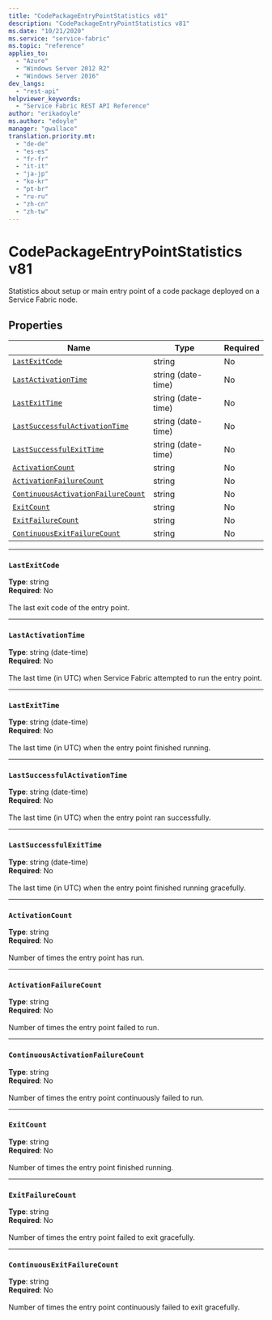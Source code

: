 ```yaml
---
title: "CodePackageEntryPointStatistics v81"
description: "CodePackageEntryPointStatistics v81"
ms.date: "10/21/2020"
ms.service: "service-fabric"
ms.topic: "reference"
applies_to: 
  - "Azure"
  - "Windows Server 2012 R2"
  - "Windows Server 2016"
dev_langs: 
  - "rest-api"
helpviewer_keywords: 
  - "Service Fabric REST API Reference"
author: "erikadoyle"
ms.author: "edoyle"
manager: "gwallace"
translation.priority.mt: 
  - "de-de"
  - "es-es"
  - "fr-fr"
  - "it-it"
  - "ja-jp"
  - "ko-kr"
  - "pt-br"
  - "ru-ru"
  - "zh-cn"
  - "zh-tw"
---
```

# CodePackageEntryPointStatistics v81

Statistics about setup or main entry point  of a code package deployed on a Service Fabric node.

## Properties
| Name | Type | Required |
| --- | --- | --- |
| [`LastExitCode`](#lastexitcode) | string | No |
| [`LastActivationTime`](#lastactivationtime) | string (date-time) | No |
| [`LastExitTime`](#lastexittime) | string (date-time) | No |
| [`LastSuccessfulActivationTime`](#lastsuccessfulactivationtime) | string (date-time) | No |
| [`LastSuccessfulExitTime`](#lastsuccessfulexittime) | string (date-time) | No |
| [`ActivationCount`](#activationcount) | string | No |
| [`ActivationFailureCount`](#activationfailurecount) | string | No |
| [`ContinuousActivationFailureCount`](#continuousactivationfailurecount) | string | No |
| [`ExitCount`](#exitcount) | string | No |
| [`ExitFailureCount`](#exitfailurecount) | string | No |
| [`ContinuousExitFailureCount`](#continuousexitfailurecount) | string | No |

____
### `LastExitCode`
__Type__: string <br/>
__Required__: No<br/>
<br/>
The last exit code of the entry point.

____
### `LastActivationTime`
__Type__: string (date-time) <br/>
__Required__: No<br/>
<br/>
The last time (in UTC) when Service Fabric attempted to run the entry point.

____
### `LastExitTime`
__Type__: string (date-time) <br/>
__Required__: No<br/>
<br/>
The last time (in UTC) when the entry point finished running.

____
### `LastSuccessfulActivationTime`
__Type__: string (date-time) <br/>
__Required__: No<br/>
<br/>
The last time (in UTC) when the entry point ran successfully.

____
### `LastSuccessfulExitTime`
__Type__: string (date-time) <br/>
__Required__: No<br/>
<br/>
The last time (in UTC) when the entry point finished running gracefully.

____
### `ActivationCount`
__Type__: string <br/>
__Required__: No<br/>
<br/>
Number of times the entry point has run.

____
### `ActivationFailureCount`
__Type__: string <br/>
__Required__: No<br/>
<br/>
Number of times the entry point failed to run.

____
### `ContinuousActivationFailureCount`
__Type__: string <br/>
__Required__: No<br/>
<br/>
Number of times the entry point continuously failed to run.

____
### `ExitCount`
__Type__: string <br/>
__Required__: No<br/>
<br/>
Number of times the entry point finished running.

____
### `ExitFailureCount`
__Type__: string <br/>
__Required__: No<br/>
<br/>
Number of times the entry point failed to exit gracefully.

____
### `ContinuousExitFailureCount`
__Type__: string <br/>
__Required__: No<br/>
<br/>
Number of times the entry point continuously failed to exit gracefully.

